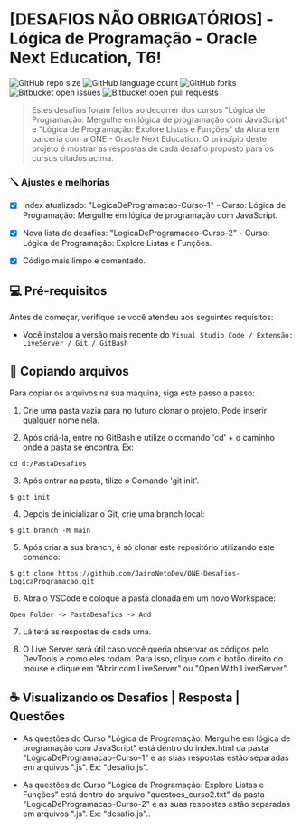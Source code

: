 # [DESAFIOS NÃO OBRIGATÓRIOS] - Lógica de Programação - Oracle Next Education, T6!

![GitHub repo size](https://img.shields.io/github/repo-size/JairoNetoDev/ONE-Desafios-LogicaProgramacao?style=for-the-badge)
![GitHub language count](https://img.shields.io/github/languages/count/JairoNetoDev/ONE-Desafios-LogicaProgramacao?style=for-the-badge)
![GitHub forks](https://img.shields.io/github/forks/JairoNetoDev/ONE-Desafios-LogicaProgramacao?style=for-the-badge)
![Bitbucket open issues](https://img.shields.io/bitbucket/issues/JairoNetoDev/ONE-Desafios-LogicaProgramacao?style=for-the-badge)
![Bitbucket open pull requests](https://img.shields.io/bitbucket/pr-raw/JairoNetoDev/ONE-Desafios-LogicaProgramacao?style=for-the-badge)

> Estes desafios foram feitos ao decorrer dos cursos "Lógica de Programação: Mergulhe em lógica de programação com JavaScript" e "Lógica de Programação: Explore Listas e Funções" da Alura em parceria com a ONE - Oracle Next Education. O princípio deste projeto é mostrar as respostas de cada desafio proposto para os cursos citados acima.

### 🪛 Ajustes e melhorias

- [x] Index atualizado: "LogicaDeProgramacao-Curso-1" - Curso: Lógica de Programação: Mergulhe em lógica de programação com JavaScript.
- [x] Nova lista de desafios: "LogicaDeProgramacao-Curso-2" - Curso: Lógica de Programação: Explore Listas e Funções.
- [x] Código mais limpo e comentado.


## 💻 Pré-requisitos

Antes de começar, verifique se você atendeu aos seguintes requisitos:

- Você instalou a versão mais recente do `Visual Studio Code / Extensão: LiveServer / Git / GitBash`

## 🚀 Copiando arquivos

Para copiar os arquivos na sua máquina, siga este passo a passo:
1. Crie uma pasta vazia para no futuro clonar o projeto. Pode inserir qualquer nome nela.
   
2. Após criá-la, entre no GitBash e utilize o comando 'cd' + o caminho onde a pasta se encontra. Ex:
```
cd d:/PastaDesafios
```
3. Após entrar na pasta, tilize o Comando 'git init'.
```
$ git init
```
4. Depois de inicializar o Git, crie uma branch local:
```
$ git branch -M main
```
5. Após criar a sua branch, é só clonar este repositório utilizando este comando:
```
$ git clone https://github.com/JairoNetoDev/ONE-Desafios-LogicaProgramacao.git
```
6. Abra o VSCode e coloque a pasta clonada em um novo Workspace:
```
Open Folder -> PastaDesafios -> Add
```
7. Lá terá as respostas de cada uma.
   
8. O Live Server será útil caso você queria observar os códigos pelo DevTools e como eles rodam. Para isso, clique com o botão direito do mouse e clique em "Abrir com LiveServer" ou "Open With LiverServer".

## ☕ Visualizando os Desafios | Resposta | Questões

- As questões do Curso "Lógica de Programação: Mergulhe em lógica de programação com JavaScript" está dentro do index.html da pasta "LogicaDeProgramacao-Curso-1" e as suas respostas estão separadas em arquivos ".js". Ex: "desafio.js".

- As questões do Curso "Lógica de Programação: Explore Listas e Funções" está dentro do arquivo "questoes_curso2.txt" da pasta "LogicaDeProgramacao-Curso-2" e as suas respostas estão separadas em arquivos ".js". Ex: "desafio.js"..
